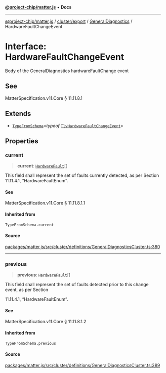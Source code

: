[**@project-chip/matter.js**](../../../../../README.md) • **Docs**

***

[@project-chip/matter.js](../../../../../modules.md) / [cluster/export](../../../README.md) / [GeneralDiagnostics](../README.md) / HardwareFaultChangeEvent

# Interface: HardwareFaultChangeEvent

Body of the GeneralDiagnostics hardwareFaultChange event

## See

MatterSpecification.v11.Core § 11.11.8.1

## Extends

- [`TypeFromSchema`](../../../../../tlv/export/README.md#typefromschemas)\<*typeof* [`TlvHardwareFaultChangeEvent`](../README.md#tlvhardwarefaultchangeevent)\>

## Properties

### current

> **current**: [`HardwareFault`](../enumerations/HardwareFault.md)[]

This field shall represent the set of faults currently detected, as per Section 11.11.4.1,
“HardwareFaultEnum”.

#### See

MatterSpecification.v11.Core § 11.11.8.1.1

#### Inherited from

`TypeFromSchema.current`

#### Source

[packages/matter.js/src/cluster/definitions/GeneralDiagnosticsCluster.ts:380](https://github.com/project-chip/matter.js/blob/7a8cbb56b87d4ccf34bec5a9a95ab40a1711324f/packages/matter.js/src/cluster/definitions/GeneralDiagnosticsCluster.ts#L380)

***

### previous

> **previous**: [`HardwareFault`](../enumerations/HardwareFault.md)[]

This field shall represent the set of faults detected prior to this change event, as per Section

11.11.4.1, “HardwareFaultEnum”.

#### See

MatterSpecification.v11.Core § 11.11.8.1.2

#### Inherited from

`TypeFromSchema.previous`

#### Source

[packages/matter.js/src/cluster/definitions/GeneralDiagnosticsCluster.ts:389](https://github.com/project-chip/matter.js/blob/7a8cbb56b87d4ccf34bec5a9a95ab40a1711324f/packages/matter.js/src/cluster/definitions/GeneralDiagnosticsCluster.ts#L389)
